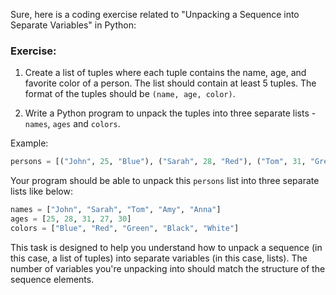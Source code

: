Sure, here is a coding exercise related to "Unpacking a Sequence into Separate Variables" in Python:

### Exercise:

1. Create a list of tuples where each tuple contains the name, age, and favorite color of a person. The list should contain at least 5 tuples. The format of the tuples should be `(name, age, color)`. 

2. Write a Python program to unpack the tuples into three separate lists - `names`, `ages` and `colors`.

Example:

```python
persons = [("John", 25, "Blue"), ("Sarah", 28, "Red"), ("Tom", 31, "Green"), ("Amy", 27, "Black"), ("Anna", 30, "White")]
```

Your program should be able to unpack this `persons` list into three separate lists like below:

```python
names = ["John", "Sarah", "Tom", "Amy", "Anna"]
ages = [25, 28, 31, 27, 30]
colors = ["Blue", "Red", "Green", "Black", "White"]
```

This task is designed to help you understand how to unpack a sequence (in this case, a list of tuples) into separate variables (in this case, lists). The number of variables you're unpacking into should match the structure of the sequence elements.